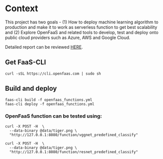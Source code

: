 # Context

This project has two goals - (1) How to deploy machine learning algorithm to production and make it to work as serverless function to get best scalability and (2) Explore OpenFaaS and related tools to develop, test and deploy onto public cloud providers such as Azure, AWS and Google Cloud.

Detailed report can be reviewed [HERE](https://github.com/cloudmesh-community/fa18-516-11/blob/master/project-paper/report.md).


## Get FaaS-CLI
```
curl -sSL https://cli.openfaas.com | sudo sh
```

## Build and deploy
```
faas-cli build -f openfaas_functions.yml
faas-cli deploy -f openfaas_functions.yml
```

### OpenFaaS function can be tested using:

```
curl -X POST -H  \
  --data-binary @data/tiger.png \
  "http://127.0.0.1:8080/function/vggnet_predefined_classify" 
```  

```
curl -X POST -H  \
  --data-binary @data/tiger.png \
  "http://127.0.0.1:8080/function/resnet_predefined_classify" 
```  